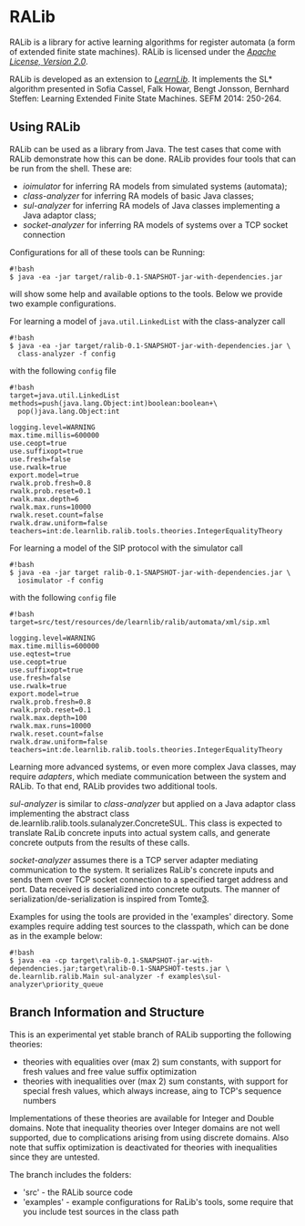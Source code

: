 RALib
=========================

RALib is a library for active learning algorithms for register automata
(a form of extended finite state machines). RALib is licensed under
the [*Apache License, Version 2.0*][4]. 

RALib is developed as an extension to [*LearnLib*][3]. It implements 
the SL* algorithm presented in 	Sofia Cassel, Falk Howar, Bengt Jonsson, 
Bernhard Steffen: Learning Extended Finite State Machines. SEFM 2014: 250-264.


Using RALib
-------------------------

RALib can be used as a library from Java. 
The test cases that come with RALib demonstrate how this can be done. 
RALib provides four tools that can be run from the shell. 
These are:

 
* *ioimulator* for inferring RA models from  simulated systems (automata); 
* *class-analyzer* for inferring RA models of basic Java classes;
* *sul-analyzer* for inferring RA models of Java classes implementing a Java adaptor class;
* *socket-analyzer* for inferring RA models of systems over a TCP socket connection

Configurations for all of these tools can be 
Running:

```
#!bash
$ java -ea -jar target/ralib-0.1-SNAPSHOT-jar-with-dependencies.jar
```


will show some help and available options to the tools. Below we provide two
example configurations.

For learning a model of `java.util.LinkedList` with the class-analyzer call

```
#!bash
$ java -ea -jar target/ralib-0.1-SNAPSHOT-jar-with-dependencies.jar \
  class-analyzer -f config
```

with the following `config` file

```
#!bash
target=java.util.LinkedList
methods=push(java.lang.Object:int)boolean:boolean+\
  pop()java.lang.Object:int

logging.level=WARNING
max.time.millis=600000
use.ceopt=true
use.suffixopt=true
use.fresh=false
use.rwalk=true
export.model=true
rwalk.prob.fresh=0.8
rwalk.prob.reset=0.1
rwalk.max.depth=6
rwalk.max.runs=10000
rwalk.reset.count=false
rwalk.draw.uniform=false
teachers=int:de.learnlib.ralib.tools.theories.IntegerEqualityTheory
```

For learning a model of the SIP protocol with the simulator call

```
#!bash
$ java -ea -jar target ralib-0.1-SNAPSHOT-jar-with-dependencies.jar \
  iosimulator -f config
```

with the following `config` file

```
#!bash
target=src/test/resources/de/learnlib/ralib/automata/xml/sip.xml

logging.level=WARNING
max.time.millis=600000
use.eqtest=true
use.ceopt=true
use.suffixopt=true
use.fresh=false
use.rwalk=true
export.model=true
rwalk.prob.fresh=0.8
rwalk.prob.reset=0.1
rwalk.max.depth=100
rwalk.max.runs=10000
rwalk.reset.count=false
rwalk.draw.uniform=false
teachers=int:de.learnlib.ralib.tools.theories.IntegerEqualityTheory
```

Learning more advanced systems, or even more complex Java classes, may require *adapters*, which mediate communication between the system and RALib.
To that end, RALib provides two additional tools.

*sul-analyzer* is similar to *class-analyzer* but applied on a Java adaptor class implementing the abstract class de.learnlib.ralib.tools.sulanalyzer.ConcreteSUL. 
This class is expected to translate RaLib concrete inputs into actual system calls, and generate concrete outputs from the results of these calls.


*socket-analyzer* assumes there is a TCP server adapter mediating communication to the system. 
It serializes RaLib's concrete inputs and sends them over TCP socket connection to a specified target address and port.
Data received is deserialized into concrete outputs.
The manner of serialization/de-serialization is inspired from Tomte[3].

Examples for using the tools are provided in the 'examples' directory.
Some examples require adding test sources to the classpath, which can be done as in the example below: 

```
#!bash
$ java -ea -cp target\ralib-0.1-SNAPSHOT-jar-with-dependencies.jar;target\ralib-0.1-SNAPSHOT-tests.jar \
de.learnlib.ralib.Main sul-analyzer -f examples\sul-analyzer\priority_queue

```


Branch Information and Structure
-------------------------

This is an experimental yet stable branch of RALib supporting the following theories:

* theories with equalities over (max 2) sum constants, with support for fresh values and free value suffix optimization
* theories with inequalities over (max 2) sum constants, with support for special fresh values, which always increase, aing to TCP's sequence numbers

Implementations of these theories are available for Integer and Double domains. 
Note that inequality theories over Integer domains are not well supported, due to complications arising from using discrete domains.
Also note that suffix optimization is deactivated for theories with inequalities since they are untested.     

The branch includes the folders:

* 'src' - the RALib source code 
* 'examples' - example configurations for RaLib's tools, some require that you include test sources in the class path



[1]: https://bitbucket.org/psycopaths/jConstraints-z3
[2]: https://z3.codeplex.com
[3]: http://www.learnlib.de
[4]: http://www.apache.org/licenses/LICENSE-2.0
[5]: https://bitbucket.org/psycopaths/jConstraints
[6]: https://gitlab.science.ru.nl/pfiteraubrostean/tcp-learner/tree/cav-aec
[7]: http://tomte.cs.ru.nl/